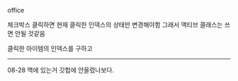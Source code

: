   office 


체크박스 클릭하면 현재 클릭한 인덱스의 상태만 변경해야함 그래서 액티브 클래스는 쓰면 안될 것같음

클릭한 아이템의 인덱스를 구하고

------------
08-28
맥에 있는거 깃헙에 안올렸나보다.
